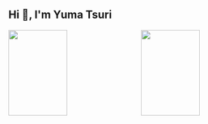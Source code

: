 ## Hi 👋, I'm Yuma Tsuri

<p><img align="right" width="48%" src="https://github-readme-stats.vercel.app/api/top-langs?username=y-ma3&show_icons=true&locale=en&layout=compact" height="170px" /></p>

<p><img align="center" width="48%" src="https://github-readme-streak-stats.herokuapp.com/?user=y-ma3&" height="170px" /></p>
